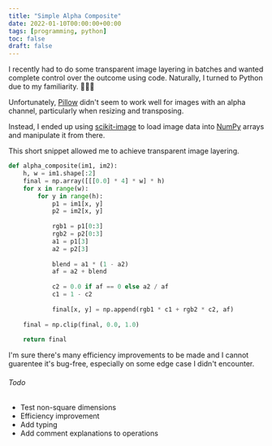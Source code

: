 ```yaml
---
title: "Simple Alpha Composite"
date: 2022-01-10T00:00:00+00:00
tags: [programming, python]
toc: false
draft: false
---
```


I recently had to do some transparent image layering in batches and wanted complete control over the outcome using code. Naturally, I turned to Python due to my familiarity. 🐍🐍🐍

Unfortunately, [Pillow](https://pillow.readthedocs.io/en/stable/) didn't seem to work well for images with an alpha channel, particularly when resizing and transposing.

Instead, I ended up using [scikit-image](https://scikit-image.org/) to load image data into [NumPy](https://numpy.org/) arrays and manipulate it from there.

This short snippet allowed me to achieve transparent image layering.

```python
def alpha_composite(im1, im2):
    h, w = im1.shape[:2]
    final = np.array([[[0.0] * 4] * w] * h)
    for x in range(w):
        for y in range(h):
            p1 = im1[x, y]
            p2 = im2[x, y]
            
            rgb1 = p1[0:3]
            rgb2 = p2[0:3]
            a1 = p1[3]
            a2 = p2[3]
            
            blend = a1 * (1 - a2)
            af = a2 + blend
            
            c2 = 0.0 if af == 0 else a2 / af
            c1 = 1 - c2
            
            final[x, y] = np.append(rgb1 * c1 + rgb2 * c2, af)
    
    final = np.clip(final, 0.0, 1.0)
    
    return final
```

I'm sure there's many efficiency improvements to be made and I cannot guarentee it's bug-free, especially on some edge case I didn't encounter.

###### Todo
* Test non-square dimensions
* Efficiency improvement
* Add typing
* Add comment explanations to operations